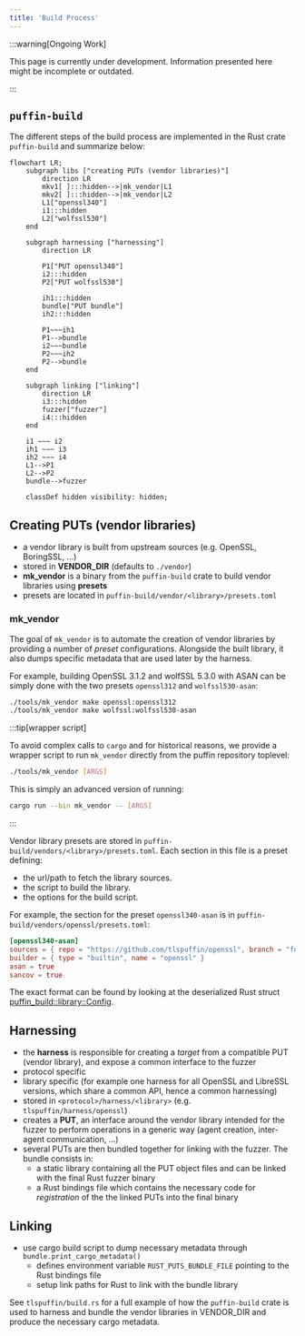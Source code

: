 ```yaml
---
title: 'Build Process'
---
```


:::warning[Ongoing Work]

This page is currently under development. Information presented here might be incomplete or outdated.

:::

## `puffin-build`

The different steps of the build process are implemented in the Rust crate `puffin-build` and summarize below:

```mermaid
flowchart LR;
    subgraph libs ["creating PUTs (vendor libraries)"]
        direction LR
        mkv1[ ]:::hidden-->|mk_vendor|L1
        mkv2[ ]:::hidden-->|mk_vendor|L2
        L1["openssl340"]
        i1:::hidden
        L2["wolfssl530"]
    end
    
    subgraph harnessing ["harnessing"]
        direction LR
        
        P1["PUT openssl340"]
        i2:::hidden
        P2["PUT wolfssl530"]

        ih1:::hidden
        bundle["PUT bundle"]
        ih2:::hidden

        P1~~~ih1
        P1-->bundle
        i2~~~bundle
        P2~~~ih2
        P2-->bundle
    end
    
    subgraph linking ["linking"]
        direction LR
        i3:::hidden
        fuzzer["fuzzer"]
        i4:::hidden
    end
    
    i1 ~~~ i2
    ih1 ~~~ i3
    ih2 ~~~ i4
    L1-->P1
    L2-->P2
    bundle-->fuzzer
    
    classDef hidden visibility: hidden;
```



## Creating PUTs (vendor libraries)

- a vendor library is built from upstream sources (e.g. OpenSSL, BoringSSL, ...)
- stored in **VENDOR_DIR** (defaults to `./vendor`)
- **mk_vendor** is a binary from the `puffin-build` crate to build vendor libraries using **presets**
- presets are located in `puffin-build/vendor/<library>/presets.toml`

### mk_vendor

The goal of `mk_vendor` is to automate the creation of vendor libraries by providing a number of *preset* configurations. Alongside the built library, it also dumps specific metadata that are used later by the harness.

For example, building OpenSSL 3.1.2 and wolfSSL 5.3.0 with ASAN can be simply done with the two presets `openssl312` and `wolfssl530-asan`:
```sh
./tools/mk_vendor make openssl:openssl312
./tools/mk_vendor make wolfssl:wolfssl530-asan
```

:::tip[wrapper script]

To avoid complex calls to `cargo` and for historical reasons, we provide a wrapper script to run `mk_vendor` directly from the puffin repository toplevel:
```sh
./tools/mk_vendor [ARGS]
```

This is simply an advanced version of running:
```sh
cargo run --bin mk_vendor -- [ARGS]
```

:::

Vendor library presets are stored in `puffin-build/vendors/<library>/presets.toml`. Each section in this file is a preset defining:
- the url/path to fetch the library sources.
- the script to build the library.
- the options for the build script.

For example, the section for the preset `openssl340-asan` is in `puffin-build/vendors/openssl/presets.toml`:
```toml
[openssl340-asan]
sources = { repo = "https://github.com/tlspuffin/openssl", branch = "fuzz-OpenSSL_3_4", version = "3.4.0" }
builder = { type = "builtin", name = "openssl" }
asan = true
sancov = true
```

The exact format can be found by looking at the deserialized Rust struct <a href="/api/puffin_build/library/struct.Config.html">puffin_build::library::Config</a>.

## Harnessing

- the **harness** is responsible for creating a *target* from a compatible PUT (vendor library), and expose a common interface to the fuzzer
- protocol specific
- library specific (for example one harness for all OpenSSL and LibreSSL versions, which share a common API, hence a common harnessing)
- stored in `<protocol>/harness/<library>` (e.g. `tlspuffin/harness/openssl`)
- creates a **PUT**, an interface around the vendor library intended for the fuzzer to perform operations in a generic way (agent creation, inter-agent communication, ...)
- several PUTs are then bundled together for linking with the fuzzer. The bundle consists in:
    - a static library containing all the PUT object files and can be linked with the final Rust fuzzer binary
    - a Rust bindings file which contains the necessary code for *registration* of the the linked PUTs into the final binary

## Linking

- use cargo build script to dump necessary metadata through `bundle.print_cargo_metadata()`
    - defines environment variable `RUST_PUTS_BUNDLE_FILE` pointing to the Rust bindings file
    - setup link paths for Rust to link with the bundle library

See `tlspuffin/build.rs` for a full example of how the `puffin-build` crate is used to harness and bundle the vendor libraries in VENDOR_DIR and produce the necessary cargo metadata.
